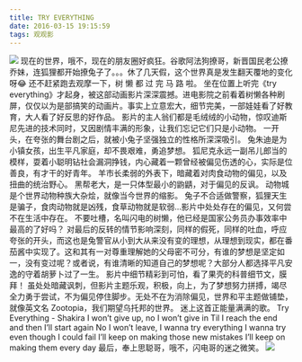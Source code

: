 ```yaml
---
title: TRY EVERYTHING
date: 2016-03-15 19:15:59
tags: 观观影
---
```

![](http://cdn.monniya.com/2016/tryeverything-0.jpeg)
现在的世界，哦不，现在的朋友圈好疯狂。谷歌阿法狗撩哥，新晋国民老公撩乔妹，连狐狸都开始撩兔子了。。。休了几天假，这个世界真是发生翻天覆地的变化呀😂
还不赶紧跑去观摩一下，树 懒 都 过 完 马 路 啦。
坐在位置上听完《try everything》才起身，被这部动画影片深深震撼。进电影院之前看着树懒各种刷屏，仅仅以为是部搞笑的动画片。事实上立意宏大，细节完美，一部娃娃看了好教育，大人看了好反思的好作品。
影片的主人翁们都是毛绒绒的小动物，惊叹迪斯尼先进的技术同时，又因剧情丰满的形象，让我们忘记它们只是小动物。
一开头，在夸张的舞台剧之后，就被小兔子坚强独立的性格所深深吸引。
兔朱迪是为小镇女孩，出生平凡家庭，却不畏艰难，勇追梦想。
狐尼克永远一副吊儿郎当的模样，耍着小聪明钻社会漏洞挣钱，内心藏着一颗曾经被偏见伤透的心，实际是位善良，有才干的好青年。
羊市长柔弱的外表下，暗藏着对肉食动物的偏见，以及扭曲的统治野心。
黑帮老大，是一只体型最小的鼩鼱，对于偏见的反讽。
动物城是个世界动物种族大杂烩，就像当今世界的缩影。
兔子不合适做警察，狐狸天生是骗子，食肉动物就是凶残，食草动物就是软弱…影片中处处存在的偏见，又何尝不在生活中存在。
不要吐槽，名叫闪电的树懒，他已经是国家公务员办事效率中最高的了好吗？
对最后的反转的情节影响深刻，同样的假死，同样的吐血，呼应夸张的开头，而这也是兔警官从小到大从来没有变的理想，从理想到现实，都在番茄酱中实现了。这和其有一对尊重理解她的父母密不可分，有谁的梦想是坚定如一，没有变过呢？或者说，有谁清晰的知道自己的梦想呢？大部分人都选择平凡安逸的守着胡萝卜过了一生。
影片中细节精彩到可怕，看了果壳的科普细节文，膜拜！
虽处处暗藏讽刺，但影片主题乐观，积极，向上，为了梦想努力拼搏，竭尽全力勇于尝试，不为偏见停住脚步。无处不在为消除偏见，世界和平主题做铺垫，就像英文名
Zootopia，我们期望乌托邦的世界。
迷上这首正能量满满的歌。
Try Everything - Shakira
I won’t give up, no I won’t give in
Til I reach the end and then I’ll start again
No I won’t leave, I wanna try everything
I wanna try even though I could fail
I’ll keep on making those new mistakes
I’ll keep on making them every day
最后，奉上思聪哥，哦不，闪电哥的迷之微笑。
![](http://cdn.monniya.com/2016/tryeverything-1.gif)